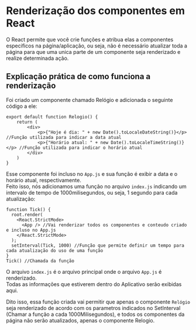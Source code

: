 # Renderização dos componentes em React  
O React permite que você crie funções e atribua elas a componentes especificos na página/aplicação, ou seja, não é necessário atualizar toda a página para que uma unica parte de um componente seja renderizado e realize determinada ação.  

## Explicação prática de como funciona a renderização  
Foi criado um componente chamado Relógio e adicionada o seguinte código a ele:  
```
export default function Relogio() {
    return (
        <div>
            <p>{"Hoje é dia: " + new Date().toLocaleDateString()}</p> //Função utilizada para indicar a data atual
            <p>{"Horário atual: " + new Date().toLocaleTimeString()}</p> //Função utilizada para indicar o horário atual
        </div>
    )
}
```  

Esse componente foi incluso no `App.js` e sua função é exibir a data e o horário atual, respectivamente.  
Feito isso, nós adicionamos uma função no arquivo `index.js` indicando um intervalo de tempo de 1000milisegundos, ou seja, 1 segundo para cada atualização:  
```
function Tick() {
  root.render(
    <React.StrictMode>
      <App /> //Vai renderizar todos os componentes e conteudo criado e incluso no App.js  
    </React.StrictMode>
  );
  setInterval(Tick, 1000) //Função que permite definir um tempo para cada atualização do uso de uma função  
}
Tick() //Chamada da função
```

O arquivo `index.js` é o arquivo principal onde o arquivo `App.js` é renderizado.  
Todas as informações que estiverem dentro do Aplicativo serão exibidas aqui.  

Dito isso, essa função criada vai permitir que apenas o componente <code>Relógio</code> seja renderizado de acordo com os parametros indicados no SetInterval (Chamar a função a cada 1000Milisegundos), e todos os componentes da página não serão atualizados, apenas o componente Relogio.  